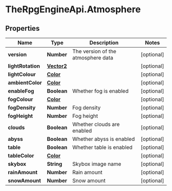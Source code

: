 # TheRpgEngineApi.Atmosphere

## Properties

Name | Type | Description | Notes
------------ | ------------- | ------------- | -------------
**version** | **Number** | The version of the atmosphere data | [optional] 
**lightRotation** | [**Vector2**](Vector2.md) |  | [optional] 
**lightColour** | [**Color**](Color.md) |  | [optional] 
**ambientColor** | [**Color**](Color.md) |  | [optional] 
**enableFog** | **Boolean** | Whether fog is enabled | [optional] 
**fogColour** | [**Color**](Color.md) |  | [optional] 
**fogDensity** | **Number** | Fog density | [optional] 
**fogHeight** | **Number** | Fog height | [optional] 
**clouds** | **Boolean** | Whether clouds are enabled | [optional] 
**abyss** | **Boolean** | Whether abyss is enabled | [optional] 
**table** | **Boolean** | Whether table is enabled | [optional] 
**tableColor** | [**Color**](Color.md) |  | [optional] 
**skybox** | **String** | Skybox image name | [optional] 
**rainAmount** | **Number** | Rain amount | [optional] 
**snowAmount** | **Number** | Snow amount | [optional] 


